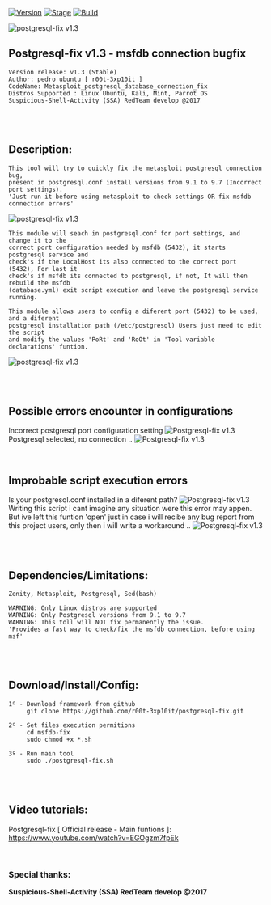 [![Version](https://img.shields.io/badge/postgresql_fix-1.3-brightgreen.svg?maxAge=259200)]()
[![Stage](https://img.shields.io/badge/Release-Stable-brightgreen.svg)]()
[![Build](https://img.shields.io/badge/Supported_OS-kali,Ubuntu-blue.svg)]()


![postgresql-fix v1.3](http://1.1m.yt/CqtQI1e.png)


## Postgresql-fix v1.3 - msfdb connection bugfix
    Version release: v1.3 (Stable)
    Author: pedro ubuntu [ r00t-3xp10it ]
    CodeName: Metasploit_postgresql_database_connection_fix
    Distros Supported : Linux Ubuntu, Kali, Mint, Parrot OS
    Suspicious-Shell-Activity (SSA) RedTeam develop @2017

<br /><br />

## Description:
    This tool will try to quickly fix the metasploit postgresql connection bug,
    present in postgresql.conf install versions from 9.1 to 9.7 (Incorrect port settings).
    'Just run it before using metasploit to check settings OR fix msfdb connection errors'
![postgresql-fix v1.3](http://3.1m.yt/HxhuFoF.png)

    This module will seach in postgresql.conf for port settings, and change it to the
    correct port configuration needed by msfdb (5432), it starts postgresql service and
    check's if the LocalHost its also connected to the correct port (5432), For last it
    check's if msfdb its connected to postgresql, if not, It will then rebuild the msfdb
    (database.yml) exit script execution and leave the postgresql service running.

    This module allows users to config a diferent port (5432) to be used, and a diferent
    postgresql installation path (/etc/postgresql) Users just need to edit the script
    and modify the values 'PoRt' and 'RoOt' in 'Tool variable declarations' funtion.
![postgresql-fix v1.3](http://2.1m.yt/tPOL7Vh.png)


<br /><br />

## Possible errors encounter in configurations
Incorrect postgresql port configuration setting
![Postgresql-fix v1.3](http://1.1m.yt/3FJOy-d.png)
Postgresql selected, no connection ..
![Postgresql-fix v1.3](http://2.1m.yt/So80mg-.png)

<br />

## Improbable script execution errors
Is your postgresql.conf installed in a diferent path? 
![Postgresql-fix v1.3](http://3.1m.yt/WGk3Whl.png)
Writing this script i cant imagine any situation were this error may appen.
But ive left this funtion 'open' just in case i will recibe any bug report
from this project users, only then i will write a workaround ..
![Postgresql-fix v1.3](http://3.1m.yt/ibupSSp.png)

<br /><br />

## Dependencies/Limitations:
    Zenity, Metasploit, Postgresql, Sed(bash)

    WARNING: Only Linux distros are supported
    WARNING: Only Postgresql versions from 9.1 to 9.7
    WARNING: This toll will NOT fix permanently the issue.
    'Provides a fast way to check/fix the msfdb connection, before using msf'

<br /><br />

## Download/Install/Config:
    1º - Download framework from github
         git clone https://github.com/r00t-3xp10it/postgresql-fix.git

    2º - Set files execution permitions
         cd msfdb-fix
         sudo chmod +x *.sh

    3º - Run main tool
         sudo ./postgresql-fix.sh

<br /><br />

## Video tutorials:
Postgresql-fix [ Official release - Main funtions ]: https://www.youtube.com/watch?v=EGOgzm7fpEk

<br />

### Special thanks:

**Suspicious-Shell-Activity (SSA) RedTeam develop @2017**
